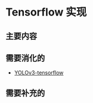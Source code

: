 # Tensorflow 实现


## 主要内容


## 需要消化的


- [YOLOv3-tensorflow](https://github.com/maiminh1996/YOLOv3-tensorflow)


## 需要补充的
